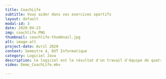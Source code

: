 ```yaml
---
title: CoachLife
subtitle: Vous aider dans vos exercices sportifs
layout: default
modal-id: 3
date: 2020-04-23
img: coachlife.PNG
thumbnail: coachlife-thumbnail.jpg
alt: image-alt
project-date: Avril 2020
context: Semestre 4, DUT Informatique
category: Logiciel Java
description: Ce logiciel est le résultat d'un travail d'équipe de quatre personnes, dont j'étais la cheffe de projet. Il fut réalisé dans le cadre du module Management des Systèmes d'Information, durant le semestre 4 du DUT Informatique de Nice. Le but était de développer une application logicielle qui permet d'accompagner et de suivre des utilisateurs dans leur activité sportive. Il permet notamment de réaliser des exercices physiques devant son ordinateur, avec une aide en temps réel. Voici une vidéo présentant notre logiciel. 
video: Demo_CoachLife.mkv

---
```

